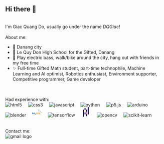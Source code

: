 ## Hi there 👋
<br>I'm Giac Quang Do, usually go under the name _DQGiac_!
<br>
<br>
About me:
- 📍 Danang city
- 🏫 Le Quy Don High School for the Gifted, Danang
- 🎲 Play electric bass, walk/bike around the city, hang out with friends in my free time
- ✨ Full-time Gifted Math student, part-time technophile, Machine Learning and AI optimist, Robotics enthusiast, Environment supporter, Competitive programmer, Game developer
<br>
<br>
Had experience with:
<br>
<div align="left">
  <img src="https://cdn.jsdelivr.net/gh/devicons/devicon/icons/html5/html5-original.svg" height="30" alt="html5"  />
  <img width="12" />
  <img src="https://cdn.jsdelivr.net/gh/devicons/devicon/icons/css3/css3-original.svg" height="30" alt="css3"  />
  <img width="12" />
  <img src="https://cdn.jsdelivr.net/gh/devicons/devicon/icons/javascript/javascript-original.svg" height="30" alt="javascript"  />
  <img width="12" />
  <img src="https://cdn.jsdelivr.net/gh/devicons/devicon/icons/python/python-original.svg" height="30" alt="python"  />
  <img width="12" />
  <img src="https://upload.wikimedia.org/wikipedia/commons/thumb/c/c6/P5.js_icon.svg/2048px-P5.js_icon.svg.png" height="30" alt="p5.js"  />
  <img width="12" />
  <img src="https://cdn.jsdelivr.net/gh/devicons/devicon/icons/arduino/arduino-original.svg" height="30" alt="arduino"  />
  <img width="12" />
  <img src="https://cdn.jsdelivr.net/gh/devicons/devicon/icons/blender/blender-original.svg" height="30" alt="blender"  />
  <img width="12" />
  <img src="https://raw.githubusercontent.com/devicons/devicon/master/icons/mysql/mysql-original-wordmark.svg" height="30" alt="MySQL" />
  <img width="12" />
  <img src="https://www.vectorlogo.zone/logos/tensorflow/tensorflow-icon.svg" height="30" alt="tensorflow" />
  <img width="12" />
  <img src="https://raw.githubusercontent.com/devicons/devicon/2ae2a900d2f041da66e950e4d48052658d850630/icons/pandas/pandas-original.svg" height="30" alt="pandas" />
  <img width="12" />
  <img src="https://www.vectorlogo.zone/logos/opencv/opencv-icon.svg" height="30" alt="opencv" />
  <img width="12" />
  <img src="https://upload.wikimedia.org/wikipedia/commons/0/05/Scikit_learn_logo_small.svg" height="30" alt="scikit-learn" />
</div>
<br><br>
Contact me:
<br><img src="https://img.shields.io/static/v1?message=Gmail&logo=gmail&label=&color=D14836&logoColor=white&labelColor=&style=for-the-badge" height="35" alt="gmail logo"  />
